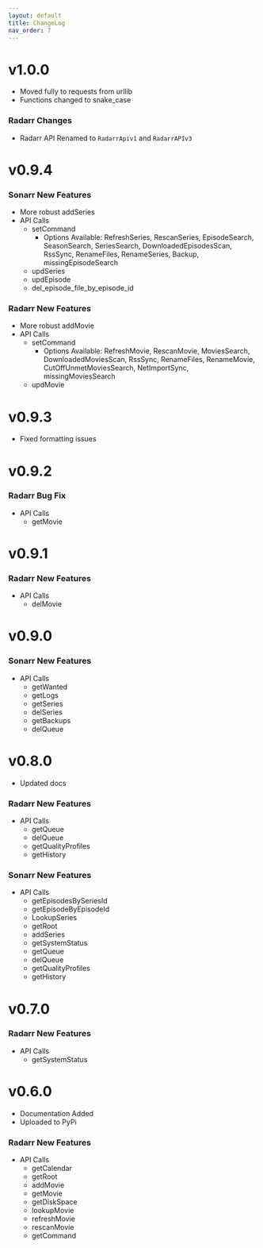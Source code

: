 ```yaml
---
layout: default
title: ChangeLog
nav_order: 7
---
```


# v1.0.0

- Moved fully to requests from urllib
- Functions changed to snake_case

### Radarr Changes
- Radarr API Renamed to `RadarrApiv1` and `RadarrAPIv3`

# v0.9.4

### Sonarr New Features

- More robust addSeries
- API Calls
  - setCommand
    - Options Available: RefreshSeries, RescanSeries, EpisodeSearch, SeasonSearch, SeriesSearch, DownloadedEpisodesScan, RssSync, RenameFiles, RenameSeries, Backup, missingEpisodeSearch
  - updSeries
  - updEpisode
  - del_episode_file_by_episode_id

### Radarr New Features

- More robust addMovie
- API Calls
  - setCommand
    - Options Available: RefreshMovie, RescanMovie, MoviesSearch, DownloadedMoviesScan, RssSync, RenameFiles, RenameMovie, CutOffUnmetMoviesSearch, NetImportSync, missingMoviesSearch
  - updMovie

# v0.9.3

- Fixed formatting issues

# v0.9.2

### Radarr Bug Fix

- API Calls
  - getMovie

# v0.9.1

### Radarr New Features

- API Calls
  - delMovie

# v0.9.0

### Sonarr New Features

- API Calls
  - getWanted
  - getLogs
  - getSeries
  - delSeries
  - getBackups
  - delQueue

# v0.8.0

- Updated docs

### Radarr New Features

- API Calls
  - getQueue
  - delQueue
  - getQualityProfiles
  - getHistory

### Sonarr New Features

- API Calls
  - getEpisodesBySeriesId
  - getEpisodeByEpisodeId
  - LookupSeries
  - getRoot
  - addSeries
  - getSystemStatus
  - getQueue
  - delQueue
  - getQualityProfiles
  - getHistory

# v0.7.0

### Radarr New Features

- API Calls
  - getSystemStatus

# v0.6.0

- Documentation Added
- Uploaded to PyPi

### Radarr New Features

- API Calls
  - getCalendar
  - getRoot
  - addMovie
  - getMovie
  - getDiskSpace
  - lookupMovie
  - refreshMovie
  - rescanMovie
  - getCommand
